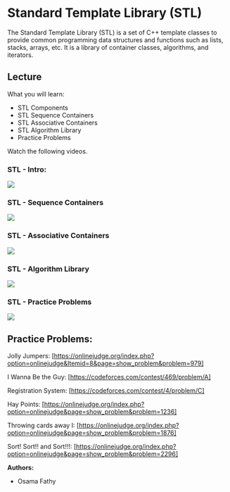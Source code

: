 # Standard Template Library (STL)

The Standard Template Library (STL) is a set of C++ template classes to provide common programming data structures and functions such as lists, stacks, arrays, etc. It is a library of container classes, algorithms, and iterators.

## Lecture 

What you will learn:
- STL Components
- STL Sequence Containers
- STL Associative Containers
- STL Algorithm Library
- Practice Problems

Watch the following videos.

### STL - Intro:
[![](https://img.youtube.com/vi/RR3loX9h2p4/mq1.jpg)](https://www.youtube.com/watch?v=RR3loX9h2p4)

### STL - Sequence Containers
[![](https://img.youtube.com/vi/vRiLGeCHswE/mq1.jpg)](https://www.youtube.com/watch?v=vRiLGeCHswE)

### STL - Associative Containers
[![](https://img.youtube.com/vi/cUi9AZSyexU/mq1.jpg)](https://www.youtube.com/watch?v=cUi9AZSyexU)

### STL - Algorithm Library
[![](https://img.youtube.com/vi/lq_VcPxadD8/mq1.jpg)](https://www.youtube.com/watch?v=lq_VcPxadD8)

### STL - Practice Problems
[![](https://img.youtube.com/vi/ADpS--CYrx0/mq1.jpg)](https://www.youtube.com/watch?v=ADpS--CYrx0)


## Practice Problems:

Jolly Jumpers: [https://onlinejudge.org/index.php?option=onlinejudge&Itemid=8&page=show_problem&problem=979]

I Wanna Be the Guy:  [https://codeforces.com/contest/469/problem/A]

Registration System: [https://codeforces.com/contest/4/problem/C]

Hay Points: [https://onlinejudge.org/index.php?option=onlinejudge&page=show_problem&problem=1236]

Throwing cards away I: [https://onlinejudge.org/index.php?option=onlinejudge&page=show_problem&problem=1876]

Sort! Sort!! and Sort!!!: [https://onlinejudge.org/index.php?option=onlinejudge&page=show_problem&problem=2296]


**Authors:**
* Osama Fathy